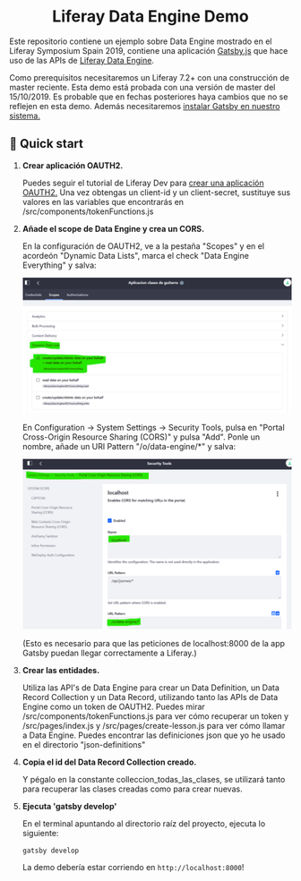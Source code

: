 
<h1 align="center">
  Liferay Data Engine Demo
</h1>

Este repositorio contiene un ejemplo sobre Data Engine mostrado en el Liferay Symposium Spain 2019, contiene una aplicación [Gatsby.js](https://www.gatsbyjs.org/) que hace uso de las APIs de [Liferay Data Engine](https://portal.liferay.dev/docs/7-2/frameworks/-/knowledge_base/f/data-engine).

Como prerequisitos necesitaremos un Liferay 7.2+ con una construcción de master reciente. Esta demo está probada con una versión de master del 15/10/2019. Es probable que en fechas posteriores haya cambios que no se reflejen en esta demo.
Además necesitaremos [instalar Gatsby en nuestro sistema.](https://www.gatsbyjs.org/docs/quick-start#install-the-gatsby-cli)

## 🚀 Quick start

1.  **Crear aplicación OAUTH2.**

    Puedes seguir el tutorial de Liferay Dev para [crear una aplicación OAUTH2.](https://portal.liferay.dev/docs/7-2/deploy/-/knowledge_base/d/oauth-2-0#creating-an-application) Una vez obtengas un client-id y un client-secret, sustituye sus valores en las variables que encontrarás en /src/components/tokenFunctions.js

1.  **Añade el scope de Data Engine y crea un CORS.**

    En la configuración de OAUTH2, ve a la pestaña "Scopes" y en el acordeón "Dynamic Data Lists", marca el check "Data Engine Everything" y salva:

    ![](screen-caps/Scopes.png)
    
    En Configuration -> System Settings -> Security Tools, pulsa en "Portal Cross-Origin Resource Sharing (CORS)" y pulsa "Add". Ponle un nombre, añade un URl Pattern "/o/data-engine/*" y salva:

    ![](screen-caps/CORS.png)

    (Esto es necesario para que las peticiones de localhost:8000 de la app Gatsby puedan llegar correctamente a Liferay.)


1.  **Crear las entidades.**

    Utiliza las API's de Data Engine para crear un Data Definition, un Data Record Collection y un Data Record, utilizando tanto las APIs de Data Engine como un token de OAUTH2. Puedes mirar /src/components/tokenFunctions.js para ver cómo recuperar un token y /src/pages/index.js y /src/pages/create-lesson.js para ver cómo llamar a Data Engine.
    Puedes encontrar las definiciones json que yo he usado en el directorio "json-definitions"

1.  **Copia el id del Data Record Collection creado.**

    Y pégalo en la constante colleccion_todas_las_clases, se utilizará tanto para recuperar las clases creadas como para crear nuevas.

1.  **Ejecuta 'gatsby develop'**

    En el terminal apuntando al directorio raíz del proyecto, ejecuta lo siguiente:
    ```
    gatsby develop
    ```
    La demo debería estar corriendo en `http://localhost:8000`!


